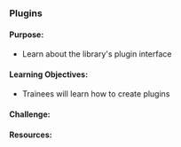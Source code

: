 ### Plugins

#### Purpose:
- Learn about the library's plugin interface

#### Learning Objectives:
- Trainees will learn how to create plugins

#### Challenge:

#### Resources:
